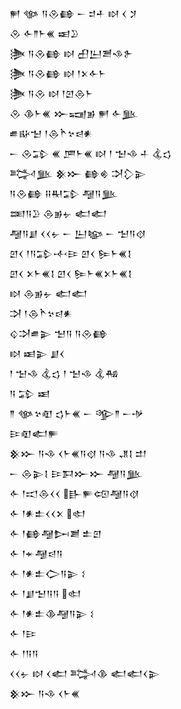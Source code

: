 <div class='block'>
<div class='line'>𒂍 𒀲 𒀀𒊮𒂵 𒀸 𒄑𒑏 𒊭 𒌋 𒋡</div>
<div class='line'>𒊮 𒅆𒈫𒈨𒌍 𒀜𒊒</div>
<div class='line'>𒋦 𒀀𒊮𒂵 𒊭 𒌷𒌨𒍪𒈾𒉿</div>
<div class='line'>𒋦 𒀀𒊮𒂵 𒊭 𒁹𒉽𒅆𒈨</div>
<div class='line'>𒋦 𒀀𒊮 𒊭 𒁹𒇻𒁲𒈨</div>
<div class='line'>𒊮 𒆠𒈨𒌍 𒁍𒍢𒂊 𒂍 𒅆𒆥</div>
<div class='line'>𒌑𒄫𒈠 𒁹𒁲𒋻𒆳𒁀𒀭</div>
<div class='line'>𒀸 𒊮𒁉 𒌍 𒂆𒈨𒌍 𒊭 𒁹 𒈠𒈾 𒈦 𒆬𒌓</div>
<div class='line'>𒅋𒆥 𒆜𒁍 𒂵𒄯 𒋫𒁷𒉌</div>
<div class='line'>𒀀𒊮𒂵 𒍝𒊑𒁉 𒆷𒀀𒆥</div>
<div class='line'>𒌅𒀀𒊒 𒁲𒂊𒉡 𒅗𒅗</div>
<div class='line'>𒆷𒀀𒋗 𒌋𒌋𒉡 𒀸 𒌨𒆧 𒀸 𒈠𒀀𒋼</div>
<div class='line'>𒇻𒌋 𒁹𒀀𒁉𒋾𒄿 𒇻𒌋 𒌉𒈨𒌍𒋙</div>
<div class='line'>𒇻𒌋 𒉽𒈨𒌍𒋙 𒇻𒌋 𒌉𒈨𒌍𒉽𒈨𒌍𒋙</div>
<div class='line'>𒊭 𒁲𒂊𒉡 𒅗𒅗</div>
<div class='line'>𒋫 𒁹𒁲𒋻𒆳𒁀𒀭</div>
<div class='line'>𒌒𒋫𒌑𒉌 𒈠𒀀 𒀀𒊮𒂵</div>
<div class='line'>𒊭 𒀜𒉌 𒋗𒌋</div>
<div class='line'>𒁹 𒈠𒈾 𒆬𒌓 𒁹 𒈠𒈾 𒆬𒄀</div>
<div class='line'>𒀀 𒁉 𒀜</div>
<div class='line'>𒈫 𒀲𒆳𒊏 𒌓𒈨𒌍 𒀸 𒄊𒈫 𒀸𒋩</div>
<div class='line'>𒄿𒊏𒅗𒊓</div>
<div class='line'>𒆜𒁍 𒀀𒈾 𒌋𒈨𒌍𒀀𒋼 𒀀𒈾 𒂗𒋙 𒄥</div>
<div class='line'>𒀸 𒁲𒉌𒋙 𒄿𒁕𒁍𒁍 𒆷𒀀𒆥</div>
<div class='line'>𒅆 𒁹𒀊𒁲𒌋𒌋 𒃲𒊓𒄢𒆷𒀀𒋼</div>
<div class='line'>𒅆 𒁹𒀭𒉺𒌋𒌋𒉽 𒊕</div>
<div class='line'>𒅆 𒁹𒂵𒆷𒄖𒋢 𒉺𒇻</div>
<div class='line'>𒅆 𒁹𒄬𒆷𒁀𒀀</div>
<div class='line'>𒅆 𒁹𒀭𒉺𒀖𒀀𒉌 𒑱</div>
<div class='line'>𒅆 𒁹𒋗𒈠𒀀𒀀 𒊕</div>
<div class='line'>𒅆 𒁹𒀭𒉺𒆠𒆷𒀀𒉌 𒑱</div>
<div class='line'>𒅆 𒁹𒄿</div>
<div class='line'>𒅆 𒁹𒀀𒀀</div>
<div class='line'>𒌋𒌋𒉡 𒊭 𒌋𒅗 𒅋𒆠 𒅗𒅗𒌋𒉌</div>
<div class='line'>𒆜𒁍 𒀀𒈾 𒌋𒈨𒌍</div>
</div>